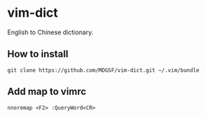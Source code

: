 # vim-dict

English to Chinese dictionary.

## How to install

```
git clone https://github.com/MDGSF/vim-dict.git ~/.vim/bundle
```

## Add map to vimrc

```
nnoremap <F2> :QueryWord<CR>
```

